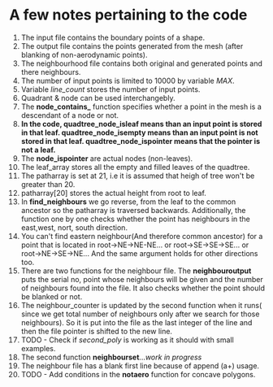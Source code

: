 # A few notes pertaining to the code

1. The input file contains the boundary points of a shape.
2. The output file contains the points generated from the mesh (after blanking of non-aerodynamic points).
3. The neighbourhood file contains both original and generated points and there neighbours.
4. The number of input points is limited to 10000 by variable *MAX*.
5. Variable *line_count* stores the number of input points.
6. Quadrant & node can be used interchangebly.
7. The **node_contains_** function specifies whether a point in the mesh is a descendant of a node or not.
8. **In the code, **quadtree_node_isleaf** means than an input point is stored in that leaf. **quadtree_node_isempty** means than an input point is not stored in that leaf. **quadtree_node_ispointer** means that the pointer is not a leaf.**
9. The **node_ispointer** are actual nodes (non-leaves).
10. The leaf_array stores all the empty and filled leaves of the quadtree.
11. The patharray is set at 21, i.e it is assumed that heigh of tree won't be greater than 20.
12. patharray[20] stores the actual height from root to leaf.
13. In **find_neighbours** we go reverse, from the leaf to the common ancestor so the patharray is traversed backwards. Additionally, the function one by one checks whether the point has neighbours in the east,west, nort, south direction.
14. You can't find eastern neighbour(And therefore common ancestor) for a point that is located in root->NE->NE-NE... or root->SE->SE->SE... or root->NE->SE->NE... And the same argument holds for other directions too.
15. There are two functions for the neighbour file. The **neighbouroutput** puts the serial no, point whose neighbours will be given and the number of neighbours found into the file. It also checks whether the point should be blanked or not.
16. The neighbour_counter is updated by the second function when it runs( since we get total number of neighbours only after we search for those neighbours). So it is put into the file as the last integer of the line and then the file pointer is shifted to the new line.
17. TODO - Check if *second_poly* is working as it should with small examples.
18. The second function **neighbourset**...*work in progress*
19. The neighbour file has a blank first line because of append (a+) usage.
20. TODO - Add conditions in the **notaero** function for concave polygons.